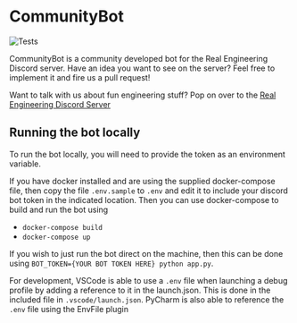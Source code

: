 # CommunityBot
![Tests](https://github.com/RE-Discord-Development/CommunityBot/workflows/Lint%20and%20Test/badge.svg)

CommunityBot is a community developed bot for the Real Engineering Discord server. Have an idea you want to see on the server? Feel free to implement it and fire us a pull request!

Want to talk with us about fun engineering stuff? Pop on over to the [Real Engineering Discord Server](https://discord.gg/s8BhkmN)

## Running the bot locally
To run the bot locally, you will need to provide the token as an environment variable. 

If you have docker installed and are using the supplied docker-compose file, then copy the file `.env.sample` to `.env` and edit it to include your discord bot token in the indicated location. Then you can use docker-compose to build and run the bot using
- `docker-compose build`
- `docker-compose up`

If you wish to just run the bot direct on the machine, then this can be done using `BOT_TOKEN={YOUR BOT TOKEN HERE} python app.py`. 

For development, VSCode is able to use a `.env` file when launching a debug profile by adding a reference to it in the launch.json. This is done in the included file in `.vscode/launch.json`. PyCharm is also able to reference the `.env` file using the EnvFile plugin